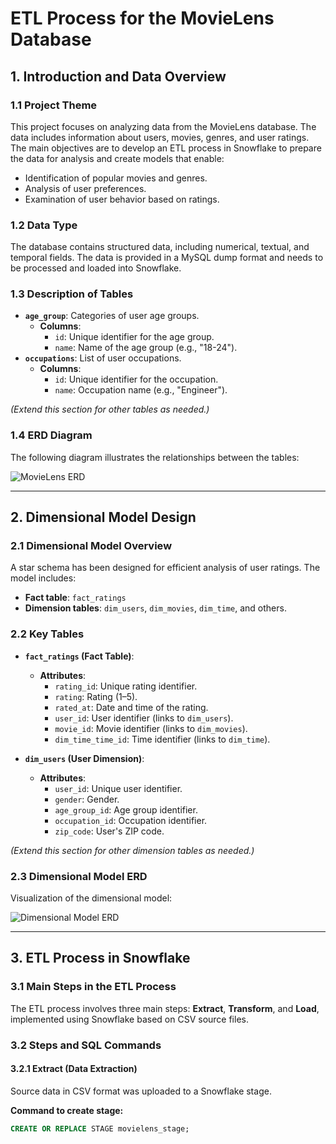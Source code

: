 # ETL Process for the MovieLens Database

## 1. Introduction and Data Overview

### 1.1 Project Theme
This project focuses on analyzing data from the MovieLens database. The data includes information about users, movies, genres, and user ratings. The main objectives are to develop an ETL process in Snowflake to prepare the data for analysis and create models that enable:
- Identification of popular movies and genres.
- Analysis of user preferences.
- Examination of user behavior based on ratings.

### 1.2 Data Type
The database contains structured data, including numerical, textual, and temporal fields. The data is provided in a MySQL dump format and needs to be processed and loaded into Snowflake.

### 1.3 Description of Tables
- **`age_group`**: Categories of user age groups.
  - **Columns**:
    - `id`: Unique identifier for the age group.
    - `name`: Name of the age group (e.g., "18-24").
- **`occupations`**: List of user occupations.
  - **Columns**:
    - `id`: Unique identifier for the occupation.
    - `name`: Occupation name (e.g., "Engineer").

*(Extend this section for other tables as needed.)*

### 1.4 ERD Diagram
The following diagram illustrates the relationships between the tables:

![MovieLens ERD](https://github.com/user-attachments/assets/ac1a3229-be95-470e-b670-55aceeaaeffb)

---

## 2. Dimensional Model Design

### 2.1 Dimensional Model Overview
A star schema has been designed for efficient analysis of user ratings. The model includes:
- **Fact table**: `fact_ratings`
- **Dimension tables**: `dim_users`, `dim_movies`, `dim_time`, and others.

### 2.2 Key Tables
- **`fact_ratings` (Fact Table)**:
  - **Attributes**:
    - `rating_id`: Unique rating identifier.
    - `rating`: Rating (1–5).
    - `rated_at`: Date and time of the rating.
    - `user_id`: User identifier (links to `dim_users`).
    - `movie_id`: Movie identifier (links to `dim_movies`).
    - `dim_time_time_id`: Time identifier (links to `dim_time`).

- **`dim_users` (User Dimension)**:
  - **Attributes**:
    - `user_id`: Unique user identifier.
    - `gender`: Gender.
    - `age_group_id`: Age group identifier.
    - `occupation_id`: Occupation identifier.
    - `zip_code`: User's ZIP code.

*(Extend this section for other dimension tables as needed.)*

### 2.3 Dimensional Model ERD
Visualization of the dimensional model:

![Dimensional Model ERD](https://github.com/user-attachments/assets/cfcf6cb7-98c7-4b2e-87dc-cb67daa4f8d6)

---

## 3. ETL Process in Snowflake

### 3.1 Main Steps in the ETL Process
The ETL process involves three main steps: **Extract**, **Transform**, and **Load**, implemented using Snowflake based on CSV source files.

### 3.2 Steps and SQL Commands

#### 3.2.1 Extract (Data Extraction)
Source data in CSV format was uploaded to a Snowflake stage.

**Command to create stage:**
```sql
CREATE OR REPLACE STAGE movielens_stage;
